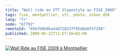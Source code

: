 ```yaml
---
title: "Wall ride en VTT Slopestyle au FISE 2009"
tags: fise, montpellier, vtt, photo, nikon d50
lang: "fr"
node: "67792"
remoteId: "05bfb969ba4a8710237f95d8a0f5f298"
published: 2009-05-22T11:57:56+02:00
---
```

<a href="/images/wall-ride-au-fise-2009-a-montpellier.jpg"><img loading="lazy" src="/images//wall-ride-au-fise-2009-a-montpellier.jpg" alt="Wall Ride au FISE 2009 à Montpellier">
</a>
